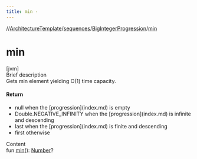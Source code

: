 ```yaml
---
title: min -
---
```

//[ArchitectureTemplate](../../index.md)/[sequences](../index.md)/[BigIntegerProgression](index.md)/[min](min.md)



# min  
[jvm]  
Brief description  
Gets min element yielding O(1) time capacity.  
  


#### Return  
<ul><li>null when the [progression](index.md) is empty</li><li>Double.NEGATIVE_INFINITY when the [progression](index.md) is infinite and descending</li><li>last when the [progression](index.md) is finite and descending</li><li>first otherwise</li></ul>  
  
  
Content  
fun [min](min.md)(): [Number](https://kotlinlang.org/api/latest/jvm/stdlib/kotlin/-number/index.html)?  




